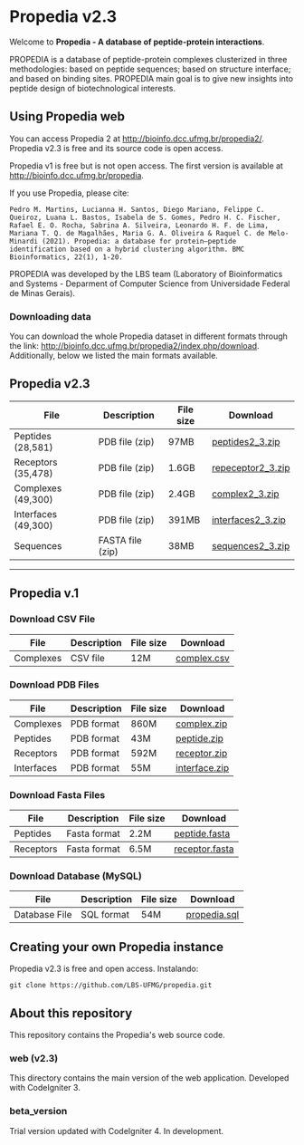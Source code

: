 # Propedia v2.3

Welcome to **Propedia - A database of peptide-protein interactions**. 

PROPEDIA is a database of peptide-protein complexes clusterized in three methodologies: based on peptide sequences; based on structure interface; and based on binding sites. PROPEDIA main goal is to give new insights into peptide design of biotechnological interests. 


## Using Propedia web

You can access Propedia 2 at <a href="http://bioinfo.dcc.ufmg.br/propedia2/">http://bioinfo.dcc.ufmg.br/propedia2/</a>. Propedia v2.3 is free and its source code is open access. 

Propedia v1 is free but is not open access. The first version is available at <a href="http://bioinfo.dcc.ufmg.br/propedia">http://bioinfo.dcc.ufmg.br/propedia</a>. 

If you use Propedia, please cite: 

~~~
Pedro M. Martins, Lucianna H. Santos, Diego Mariano, Felippe C. Queiroz, Luana L. Bastos, Isabela de S. Gomes, Pedro H. C. Fischer, Rafael E. O. Rocha, Sabrina A. Silveira, Leonardo H. F. de Lima, Mariana T. Q. de Magalhães, Maria G. A. Oliveira & Raquel C. de Melo-Minardi (2021). Propedia: a database for protein–peptide identification based on a hybrid clustering algorithm. BMC Bioinformatics, 22(1), 1-20.
~~~

PROPEDIA was developed by the LBS team (Laboratory of Bioinformatics and Systems - Deparment of Computer Science from Universidade Federal de Minas Gerais).

### Downloading data

You can download the whole Propedia dataset in different formats through the link: <a href="http://bioinfo.dcc.ufmg.br/propedia2/index.php/download">http://bioinfo.dcc.ufmg.br/propedia2/index.php/download</a>. Additionally, below we listed the main formats available.

<h2>Propedia v2.3</h2>
<table>
    <thead>
    <tr>
        <th>File</th>
        <th>Description</th>
        <th>File size</th>
        <th>Download</th>
    </tr>
    </thead>
    <tbody>
    <tr>
        <td>Peptides (28,581)</td>
        <td>PDB file (zip)</td>
        <td>97MB</td>
        <td><a target="_blank" href="http://bioinfo.dcc.ufmg.br/propedia2/public/download/peptides2_3.zip">peptides2_3.zip</a></td>
    </tr>          
    <tr>
        <td>Receptors (35,478)</td>
        <td>PDB file (zip)</td>
        <td>1.6GB</td>
        <td><a target="_blank" href="http://bioinfo.dcc.ufmg.br/propedia2/public/download/receptor2_3.zip">repeceptor2_3.zip</a></td>
    </tr>      
    <tr>
        <td>Complexes (49,300)</td>
        <td>PDB file (zip)</td>
        <td>2.4GB</td>
        <td><a target="_blank" href="http://bioinfo.dcc.ufmg.br/propedia2/public/download/complex2_3.zip">complex2_3.zip</a></td>
    </tr>      
    <tr>
        <td>Interfaces (49,300)</td>
        <td>PDB file (zip)</td>
        <td>391MB</td>
        <td><a target="_blank" href="http://bioinfo.dcc.ufmg.br/propedia2/public/download/interfaces2_3.zip">interfaces2_3.zip</a></td>
    </tr>     
    <tr>
        <td>Sequences</td>
        <td>FASTA file (zip)</td>
        <td>38MB</td>
        <td><a target="_blank" href="http://bioinfo.dcc.ufmg.br/propedia2/public/download/sequences2_3.zip">sequences2_3.zip</a></td>
    </tr>     
    </tbody>
</table>

<hr class="my-5">

<h2>Propedia v.1</h2>
<h3>Download CSV File</h3>
<table>
    <thead>
    <tr class="table-primary">
        <th>File</th>
        <th>Description</th>
        <th>File size</th>
        <th>Download</th>
    </tr>
    </thead>
    <tbody>
    <tr>
        <td>Complexes</td>
        <td>CSV file</td>
        <td>12M</td>
        <td><a target="_blank" href="http://bioinfo.dcc.ufmg.br/propedia2/public/download/complex.csv">complex.csv</a></td>
    </tr>            
    </tbody>
</table>
<h3>Download PDB Files</h3>
<table>
    <thead>
    <tr class="table-primary">
        <th>File</th>
        <th>Description</th>
        <th>File size</th>
        <th>Download</th>
    </tr>
    </thead>
    <tbody>
    <tr>
        <td>Complexes</td>
        <td>PDB format</td>
        <td>860M</td>
        <td><a target="_blank" href="http://bioinfo.dcc.ufmg.br/propedia2/public/download/complex.zip">complex.zip</a>
    </td></tr>
    <tr>
        <td>Peptides</td>
        <td>PDB format</td>
        <td>43M</td>
        <td><a target="_blank" href="http://bioinfo.dcc.ufmg.br/propedia2/public/download/peptide.zip">peptide.zip</a>
    </td></tr>
    <tr>
        <td>Receptors</td>
        <td>PDB format</td>
        <td>592M</td>
        <td><a target="_blank" href="http://bioinfo.dcc.ufmg.br/propedia2/public/download/receptor.zip">receptor.zip</a>
    </td></tr>
    <tr>
        <td>Interfaces</td>
        <td>PDB format</td>
        <td>55M</td>
        <td><a target="_blank" href="http://bioinfo.dcc.ufmg.br/propedia2/public/download/interface.zip">interface.zip</a>
    </td></tr>
    </tbody>
</table>
<h3>Download Fasta Files</h3>
<table>
    <thead>
    <tr>
        <th>File</th>
        <th>Description</th>
        <th>File size</th>
        <th>Download</th>
    </tr>
    </thead>
<tbody>
    <tr>
        <td>Peptides</td>
        <td>Fasta format</td>
        <td>2.2M</td>
        <td><a target="_blank" href="http://bioinfo.dcc.ufmg.br/propedia2/public/download/peptide.fasta">peptide.fasta</a></td>
    </tr>
</tbody>
    <tbody>
    <tr>
        <td>Receptors</td>
        <td>Fasta format</td>
        <td>6.5M</td>
        <td><a target="_blank" href="http://bioinfo.dcc.ufmg.br/propedia2/public/download/receptor.fasta">receptor.fasta</a>
    </td></tr>
</tbody>        
</table>
<h3>Download Database (MySQL)</h3>
<table>
    <thead>
    <tr>
        <th>File</th>
        <th>Description</th>
        <th>File size</th>
        <th>Download</th>
    </tr>
    </thead>
    <tbody>
    <tr>
        <td>Database File</td>
        <td>SQL format</td>
        <td>54M</td>
        <td><a target="_blank" href="http://bioinfo.dcc.ufmg.br/propedia2/public/download/propedia.sql">propedia.sql</a>
    </td></tr>
</tbody> 
</table>

## Creating your own Propedia instance

Propedia v2.3 is free and open access. 
Instalando:

    git clone https://github.com/LBS-UFMG/propedia.git


## About this repository
This repository contains the Propedia's web source code.


### web (v2.3)
This directory contains the main version of the web application. Developed with CodeIgniter 3.

### beta_version
Trial version updated with CodeIgniter 4. In development.